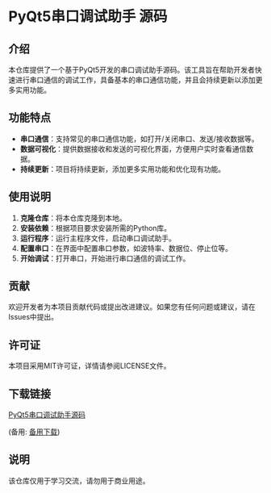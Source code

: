 # PyQt5串口调试助手 源码

## 介绍

本仓库提供了一个基于PyQt5开发的串口调试助手源码。该工具旨在帮助开发者快速进行串口通信的调试工作，具备基本的串口通信功能，并且会持续更新以添加更多实用功能。

## 功能特点

- **串口通信**：支持常见的串口通信功能，如打开/关闭串口、发送/接收数据等。
- **数据可视化**：提供数据接收和发送的可视化界面，方便用户实时查看通信数据。
- **持续更新**：项目将持续更新，添加更多实用功能和优化现有功能。

## 使用说明

1. **克隆仓库**：将本仓库克隆到本地。
2. **安装依赖**：根据项目要求安装所需的Python库。
3. **运行程序**：运行主程序文件，启动串口调试助手。
4. **配置串口**：在界面中配置串口参数，如波特率、数据位、停止位等。
5. **开始调试**：打开串口，开始进行串口通信的调试工作。

## 贡献

欢迎开发者为本项目贡献代码或提出改进建议。如果您有任何问题或建议，请在Issues中提出。

## 许可证

本项目采用MIT许可证，详情请参阅LICENSE文件。

## 下载链接
[PyQt5串口调试助手源码](https://pan.quark.cn/s/ffce0edace42) 

(备用: [备用下载](https://pan.baidu.com/s/1SOlQ0Xxt6cV5EVEUgBDjlg?pwd=1234))

## 说明

该仓库仅用于学习交流，请勿用于商业用途。
